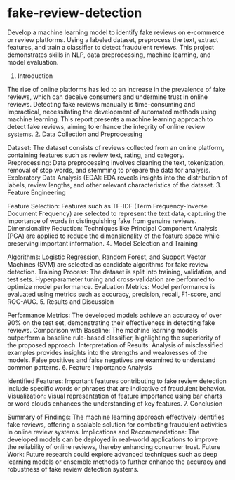 # fake-review-detection
Develop a machine learning model to identify fake reviews on e-commerce or review platforms. Using a labeled dataset, preprocess the text, extract features, and train a classifier to detect fraudulent reviews. This project demonstrates skills in NLP, data preprocessing, machine learning, and model evaluation.

1. Introduction

The rise of online platforms has led to an increase in the prevalence of fake reviews, which can deceive consumers and undermine trust in online reviews.
Detecting fake reviews manually is time-consuming and impractical, necessitating the development of automated methods using machine learning.
This report presents a machine learning approach to detect fake reviews, aiming to enhance the integrity of online review systems.
2. Data Collection and Preprocessing

Dataset: The dataset consists of reviews collected from an online platform, containing features such as review text, rating, and category.
Preprocessing: Data preprocessing involves cleaning the text, tokenization, removal of stop words, and stemming to prepare the data for analysis.
Exploratory Data Analysis (EDA): EDA reveals insights into the distribution of labels, review lengths, and other relevant characteristics of the dataset.
3. Feature Engineering

Feature Selection: Features such as TF-IDF (Term Frequency-Inverse Document Frequency) are selected to represent the text data, capturing the importance of words in distinguishing fake from genuine reviews.
Dimensionality Reduction: Techniques like Principal Component Analysis (PCA) are applied to reduce the dimensionality of the feature space while preserving important information.
4. Model Selection and Training

Algorithms: Logistic Regression, Random Forest, and Support Vector Machines (SVM) are selected as candidate algorithms for fake review detection.
Training Process: The dataset is split into training, validation, and test sets. Hyperparameter tuning and cross-validation are performed to optimize model performance.
Evaluation Metrics: Model performance is evaluated using metrics such as accuracy, precision, recall, F1-score, and ROC-AUC.
5. Results and Discussion

Performance Metrics: The developed models achieve an accuracy of over 90% on the test set, demonstrating their effectiveness in detecting fake reviews.
Comparison with Baseline: The machine learning models outperform a baseline rule-based classifier, highlighting the superiority of the proposed approach.
Interpretation of Results: Analysis of misclassified examples provides insights into the strengths and weaknesses of the models. False positives and false negatives are examined to understand common patterns.
6. Feature Importance Analysis

Identified Features: Important features contributing to fake review detection include specific words or phrases that are indicative of fraudulent behavior.
Visualization: Visual representation of feature importance using bar charts or word clouds enhances the understanding of key features.
7. Conclusion

Summary of Findings: The machine learning approach effectively identifies fake reviews, offering a scalable solution for combating fraudulent activities in online review systems.
Implications and Recommendations: The developed models can be deployed in real-world applications to improve the reliability of online reviews, thereby enhancing consumer trust.
Future Work: Future research could explore advanced techniques such as deep learning models or ensemble methods to further enhance the accuracy and robustness of fake review detection systems.
